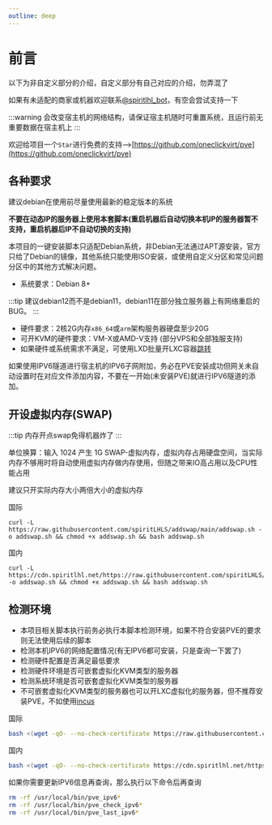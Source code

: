 ```yaml
---
outline: deep
---
```


# 前言

以下为非自定义部分的介绍，自定义部分有自己对应的介绍，勿弄混了

如果有未适配的商家或机器欢迎联系[@spiritlhl_bot](https://t.me/spiritlhl_bot)，有空会尝试支持一下

:::warning
会改变宿主机的网络结构，请保证宿主机随时可重置系统，且运行前无重要数据在宿主机上
:::

欢迎给项目一个```Star```进行免费的支持-->[https://github.com/oneclickvirt/pve](https://github.com/oneclickvirt/pve)

## 各种要求

建议debian在使用前尽量使用最新的稳定版本的系统

**不要在动态IP的服务器上使用本套脚本(重启机器后自动切换本机IP的服务器暂不支持，重启机器后IP不自动切换的支持)**

本项目的一键安装脚本只适配Debian系统，非Debian无法通过APT源安装，官方只给了Debian的镜像，其他系统只能使用ISO安装，或使用自定义分区和常见问题分区中的其他方式解决问题。

- 系统要求：Debian 8+

:::tip
建议debian12而不是debian11，debian11在部分独立服务器上有网络重启的BUG。
:::

- 硬件要求：2核2G内存```x86_64```或```arm```架构服务器硬盘至少20G
- 可开KVM的硬件要求：VM-X或AMD-V支持 (部分VPS和全部独服支持)
- 如果硬件或系统需求不满足，可使用LXD批量开LXC容器[跳转](https://github.com/spiritLHLS/lxd)

如果使用IPV6隧道进行宿主机的IPV6子网附加，务必在PVE安装成功但网关未自动设置时在对应文件添加内容，不要在一开始(未安装PVE)就进行IPV6隧道的添加。

## 开设虚拟内存(SWAP)

:::tip
内存开点swap免得机器炸了
:::

单位换算：输入 1024 产生 1G SWAP-虚拟内存，虚拟内存占用硬盘空间，当实际内存不够用时将自动使用虚拟内存做内存使用，但随之带来IO高占用以及CPU性能占用

建议只开实际内存大小两倍大小的虚拟内存

国际

```shell
curl -L https://raw.githubusercontent.com/spiritLHLS/addswap/main/addswap.sh -o addswap.sh && chmod +x addswap.sh && bash addswap.sh
```

国内

```shell
curl -L https://cdn.spiritlhl.net/https://raw.githubusercontent.com/spiritLHLS/addswap/main/addswap.sh -o addswap.sh && chmod +x addswap.sh && bash addswap.sh
```

## 检测环境

- 本项目相关脚本执行前务必执行本脚本检测环境，如果不符合安装PVE的要求则无法使用后续的脚本
- 检测本机IPV6的网络配置情况(有无IPV6都可安装，只是查询一下罢了)
- 检测硬件配置是否满足最低要求
- 检测硬件环境是否可嵌套虚拟化KVM类型的服务器
- 检测系统环境是否可嵌套虚拟化KVM类型的服务器
- 不可嵌套虚拟化KVM类型的服务器也可以开LXC虚拟化的服务器，但不推荐安装PVE，不如使用[incus](https://github.com/oneclickvirt/incus)

国际

```bash
bash <(wget -qO- --no-check-certificate https://raw.githubusercontent.com/oneclickvirt/pve/main/scripts/check_kernal.sh)
```

国内

```bash
bash <(wget -qO- --no-check-certificate https://cdn.spiritlhl.net/https://raw.githubusercontent.com/oneclickvirt/pve/main/scripts/check_kernal.sh)
```

如果你需要更新IPV6信息再查询，那么执行以下命令后再查询

```bash
rm -rf /usr/local/bin/pve_ipv6*
rm -rf /usr/local/bin/pve_check_ipv6*
rm -rf /usr/local/bin/pve_last_ipv6*
```

<br/>
<br/>

